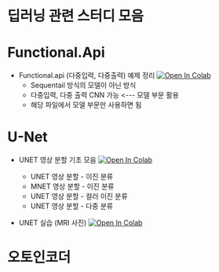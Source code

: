 # 딥러닝 관련 스터디 모음 

# Functional.Api
- Functional.api (다중입력, 다중출력) 예제 정리 [![Open In Colab](https://colab.research.google.com/assets/colab-badge.svg)](https://colab.research.google.com/github/crimama/DL_study/blob/main/material/Functional.api_basic.ipynb)
  - Sequentail 방식의 모델이 아닌 방식 
  - 다중입력, 다중 출력 CNN 가능 <--- 모델 부문 활용 
  - 해당 파일에서 모델 부문만 사용하면 됨 

# U-Net 
- UNET 영상 분할 기초 모음 [![Open In Colab](https://colab.research.google.com/assets/colab-badge.svg)](https://colab.research.google.com/github/crimama/DL_study/blob/main/material/UNET.ipynb)

  - UNET 영상 분할 - 이진 분류  
  - MNET 영상 분할 - 이진 분류 
  - UNET 영상 분할 - 컬러 이진 분류 
  - UNET 영상 분할 - 다중 분류 
- UNET 실습 (MRI 사진) [![Open In Colab](https://colab.research.google.com/assets/colab-badge.svg)](https://colab.research.google.com/github/crimama/DL_study/blob/main/unet_practice_mri_images.ipynb)


# 오토인코더 




